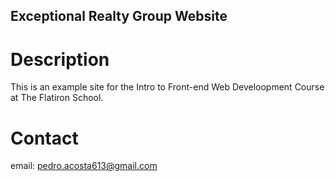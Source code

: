 Exceptional Realty Group Website
---

# Description

This is an example site for the Intro to Front-end Web Develoopment Course at The Flatiron School.

# Contact

email: pedro.acosta613@gmail.com